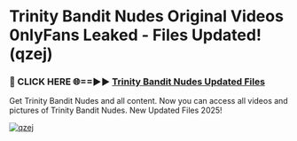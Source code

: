 # Trinity Bandit Nudes Original Videos 0nlyFans Leaked - Files Updated! (qzej)

<h3>🔴 CLICK HERE 🌐==►► <a href="https://tinyurl.com/5h6xmrr3" rel="nofollow">Trinity Bandit Nudes Updated Files</a></h3>

Get Trinity Bandit Nudes and all content. Now you can access all videos and pictures of Trinity Bandit Nudes. New Updated Files 2025!

[![qzej](https://i.imgur.com/KVD873Z.gif)](https://tinyurl.com/5h6xmrr3)

